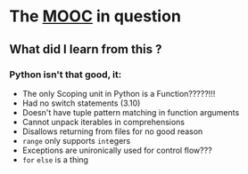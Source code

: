 # The [MOOC](https://lms.fun-mooc.fr/courses/course-v1:ulb+44013+session06/info) in question

## What did I learn from this ?
### Python isn't that good, it:
* The only Scoping unit in Python is a Function?????!!!
* Had no switch statements (3.10)
* Doesn't have tuple pattern matching in function arguments
* Cannot unpack iterables in comprehensions
* Disallows returning from files for no good reason
* `range` only supports `int`egers
* Exceptions are unironically used for control flow???
* `for` `else` is a thing
